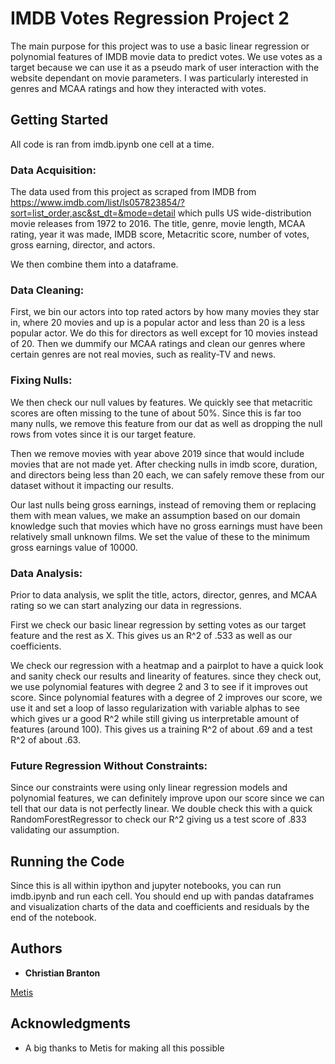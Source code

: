 # IMDB Votes Regression Project 2

The main purpose for this project was to use a basic linear regression or polynomial features of IMDB movie data to predict votes. We use votes as a target because we can use it as a pseudo mark of user interaction with the website dependant on movie parameters. I was particularly interested in genres and MCAA ratings and how they interacted with votes.

## Getting Started

All code is ran from imdb.ipynb one cell at a time.

### Data Acquisition:

The data used from this project as scraped from IMDB from https://www.imdb.com/list/ls057823854/?sort=list_order,asc&st_dt=&mode=detail which pulls US wide-distribution movie releases from 1972 to 2016. The title, genre, movie length, MCAA rating, year it was made, IMDB score, Metacritic score, number of votes, gross earning, director, and actors.

We then combine them into a dataframe.

### Data Cleaning:

First, we bin our actors into top rated actors by how many movies they star in, where 20 movies and up is a popular actor and less than 20 is a less popular actor. We do this for directors as well except for 10 movies instead of 20. Then we dummify our MCAA ratings and clean our genres where certain genres are not real movies, such as reality-TV and news.

### Fixing Nulls:

We then check our null values by features. We quickly see that metacritic scores are often missing to the tune of about 50%. Since this is far too many nulls, we remove this feature from our dat as well as dropping the null rows from votes since it is our target feature.

Then we remove movies with year above 2019 since that would include movies that are not made yet. After checking nulls in imdb score, duration, and directors being less than 20 each, we can safely remove these from our dataset without it impacting our results.

Our last nulls being gross earnings, instead of removing them or replacing them with mean values, we make an assumption based on our domain knowledge such that movies which have no gross earnings must have been relatively small unknown films. We set the value of these to the minimum gross earnings value of 10000.

### Data Analysis:

Prior to data analysis, we split the title, actors, director, genres, and MCAA rating so we can start analyzing our data in regressions.

First we check our basic linear regression by setting votes as our target feature and the rest as X. This gives us an R^2 of .533 as well as our coefficients. 

We check our regression with a heatmap and a pairplot to have a quick look and sanity check our results and linearity of features. since they check out, we use polynomial features with degree 2 and 3 to see if it improves out score. Since polynomial features with a degree of 2 improves our score, we use it and set a loop of lasso regularization with variable alphas to see which gives ur a good R^2 while still giving us interpretable amount of features (around 100). This gives us a training  R^2 of about .69 and a test R^2 of about .63.

### Future Regression Without Constraints:

Since our constraints were using only linear regression models and polynomial features, we can definitely improve upon our score since we can tell that our data is not perfectly linear. We double check this with a quick RandomForestRegressor to check our R^2 giving us a test score of .833 validating our assumption.


## Running the Code

Since this is all within ipython and jupyter notebooks, you can run imdb.ipynb and run each cell. You should end up with pandas dataframes and visualization charts of the data and coefficients and residuals by the end of the notebook.


## Authors

* **Christian Branton** 

[Metis](https://github.com/thisismetis)

## Acknowledgments

* A big thanks to Metis for making all this possible
